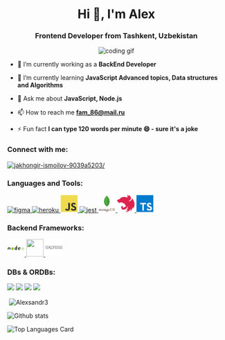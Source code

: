 <h1 align="center">Hi 👋, I'm Alex</h1>
<h3 align="center">Frontend Developer from Tashkent, Uzbekistan</h3>

<div class="image" align="center">
  <img src="https://camo.githubusercontent.com/190338430fb2eca4d172a1987205c5e073b2de72db46cb4ed12cf1c2fa32041a/68747470733a2f2f6d656469612e67697068792e636f6d2f6d656469612f645765734263544c61766b5a754733354d492f67697068792e676966"
  alt="coding gif"
  style="width: 600px; height: 350px; max-width: 94%;" />
</div>

- 🔭 I’m currently working as a **BackEnd Developer**

- 🌱 I’m currently learning **JavaScript Advanced topics, Data structures and Algorithms**

- 💬 Ask me about **JavaScript, Node.js**

- 📫 How to reach me **fam_86@mail.ru**

- ⚡ Fun fact **I can type 120 words per minute 😄 - sure it's a joke**

<h3 align="left">Connect with me:</h3>
<p align="left">
<a href="https://www.linkedin.com/in/alexsandr-fedarovich-5a6077250/" target="blank"><img align="center" src="https://raw.githubusercontent.com/rahuldkjain/github-profile-readme-generator/master/src/images/icons/Social/linked-in-alt.svg" alt="jakhongir-ismoilov-9039a5203/" height="30" width="40" /></a>
</p>

<h3 align="left">Languages and Tools:</h3>

<a href="https://www.figma.com/" target="_blank" rel="noreferrer"> <img src="https://www.vectorlogo.zone/logos/figma/figma-icon.svg" alt="figma" width="40" height="40"/> </a> 
<a href="https://heroku.com" target="_blank" rel="noreferrer"> <img src="https://www.vectorlogo.zone/logos/heroku/heroku-icon.svg" alt="heroku" width="40" height="40"/> </a> 
<a href="https://developer.mozilla.org/en-US/docs/Web/JavaScript" target="_blank" rel="noreferrer"> <img src="https://raw.githubusercontent.com/devicons/devicon/master/icons/javascript/javascript-original.svg" alt="javascript" width="40" height="40"/> </a> 
<a href="https://jestjs.io" target="_blank" rel="noreferrer"> <img src="https://www.vectorlogo.zone/logos/jestjsio/jestjsio-icon.svg" alt="jest" width="40" height="40"/> </a> 
<a href="https://www.mongodb.com/" target="_blank" rel="noreferrer"> <img src="https://raw.githubusercontent.com/devicons/devicon/master/icons/mongodb/mongodb-original-wordmark.svg" alt="mongodb" width="40" height="40"/> </a> 
<a href="https://nestjs.com" target="_blank" rel="noreferrer"> <img src="https://github.com/devicons/devicon/blob/master/icons/nestjs/nestjs-plain.svg" width="40" height="40"/> </a> 
<a href="https://www.typescriptlang.org/" target="_blank" rel="noreferrer"> <img src="https://raw.githubusercontent.com/devicons/devicon/master/icons/typescript/typescript-original.svg" alt="typescript" width="40" height="40"/> </a> 


<h3>Backend Frameworks:</h3>
<p>
<a href="https://nodejs.org" target="_blank" rel="noreferrer"> <img src="https://raw.githubusercontent.com/devicons/devicon/master/icons/nodejs/nodejs-original-wordmark.svg" alt="nodejs" width="40" height="40"/> </a> 
<a href="https://nestjs.com" target="_blank" rel="noreferrer"> <img src="https://github.com/Alexsandr3/readme/blob/main/iconc/nestjs-plain.svg" width="40" height="40"/> </a> 
<a href="https://expressjs.com" target="_blank" rel="noreferrer"> <img src="https://raw.githubusercontent.com/devicons/devicon/master/icons/express/express-original-wordmark.svg" alt="express" width="40" height="40"/> </a> 
</p>

<h3>DBs & ORDBs:</h3>
<p>
<image src="https://github.com/Alexsandr3/readme/blob/main/iconc/mongodb-original.svg" width="50" />
<image src="https://github.com/Alexsandr3/readme/blob/main/iconc/postgresql-original.svg" width="50" />
<image src="https://avatars.githubusercontent.com/u/7552965?s=280&v=4" width="50" />
<image src="https://avatars.githubusercontent.com/u/20165699?s=200&v=4" width="50" />
</p>

<p>&nbsp;<img align="center" src="https://github-readme-stats.vercel.app/api?username=Alexsandr3&show_icons=true&locale=en" alt="Alexsandr3" /></p>

![Github stats](https://github-readme-stats.vercel.app/api?username=Alexsandr3&theme=radical&show_icons=true&count_private=true)

![Top Languages Card](https://github-readme-stats.vercel.app/api/top-langs/?username=Alexsandr3&theme=radical&layout=compact&&hide=html,css,scss,makefile,jupyter%20notebook)



